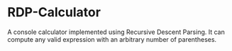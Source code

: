 # RDP-Calculator
A console calculator implemented using Recursive Descent Parsing. It can compute any valid expression with an arbitrary number of parentheses.
